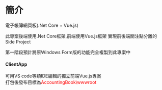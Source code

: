 # 簡介
電子帳簿網頁板(.Net Core + Vue.js)

此專案後端使用.Net Core框架,前端使用Vue.js框架
實現前後端關注點分離的Side Project

第一階段預計將原Windows Form版的功能完全複製到此專案中

<H4>ClientApp</H4>
可用VS code等類IDE編輯的獨立前端Vue.js專案<br>
打包後發布目標為<span style="color:red;">AccountingBook\wwwroot<span>
